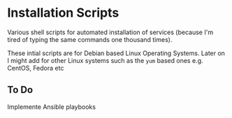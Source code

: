 # Installation Scripts
Various shell scripts for automated installation of services (because I'm tired of typing the same commands one thousand times).

These intial scripts are for Debian based Linux Operating Systems. Later on I might add for other Linux systems such as the `yum` based ones e.g. CentOS, Fedora etc

## To Do
Implemente Ansible playbooks
